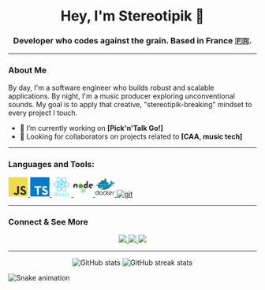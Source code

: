 <div align="center">
  <h1>Hey, I'm Stereotipik 👋</h1>
  <h3>Developer who codes against the grain. Based in France 🇫🇷.</h3>
</div>

---

### About Me

By day, I'm a software engineer who builds robust and scalable applications. By night, I'm a music producer exploring unconventional sounds. My goal is to apply that creative, "stereotipik-breaking" mindset to every project I touch.

- 🔭 I’m currently working on **[Pick'n'Talk Go!]**
- 🤝 Looking for collaborators on projects related to **[CAA, music tech]**

---

### Languages and Tools:
<p align="left">
  <a href="https://developer.mozilla.org/en-US/docs/Web/JavaScript" target="_blank" rel="noreferrer">
    <img src="https://raw.githubusercontent.com/devicons/devicon/master/icons/javascript/javascript-original.svg" alt="javascript" width="40" height="40"/>
  </a>
  <a href="https://www.typescriptlang.org/" target="_blank" rel="noreferrer">
    <img src="https://raw.githubusercontent.com/devicons/devicon/master/icons/typescript/typescript-original.svg" alt="typescript" width="40" height="40"/>
  </a>
  <a href="https://reactjs.org/" target="_blank" rel="noreferrer">
    <img src="https://raw.githubusercontent.com/devicons/devicon/master/icons/react/react-original-wordmark.svg" alt="react" width="40" height="40"/>
  </a>
  <a href="https://nodejs.org" target="_blank" rel="noreferrer">
    <img src="https://raw.githubusercontent.com/devicons/devicon/master/icons/nodejs/nodejs-original-wordmark.svg" alt="nodejs" width="40" height="40"/>
  </a>
  <a href="https://www.docker.com/" target="_blank" rel="noreferrer">
    <img src="https://raw.githubusercontent.com/devicons/devicon/master/icons/docker/docker-original-wordmark.svg" alt="docker" width="40" height="40"/>
  </a>
  <a href="https://git-scm.com/" target="_blank" rel="noreferrer">
    <img src="https://www.vectorlogo.zone/logos/git-scm/git-scm-icon.svg" alt="git" width="40" height="40"/>
  </a>
</p>

---

### Connect & See More

<p align="center">
  <a href="https://www.linkedin.com/in/your-username/">
    <img src="https://img.shields.io/badge/LinkedIn-0A66C2?style=for-the-badge&logo=linkedin&logoColor=white" />
  </a>
  <a href="https://www.bandlab.com/stereotipik">
    <img src="https://img.shields.io/badge/BandLab-D60000?style=for-the-badge&logo=bandlab&logoColor=white" />
  </a>
  <a href="mailto:your.email@example.com">
    <img src="https://img.shields.io/badge/Email-D14836?style=for-the-badge&logo=gmail&logoColor=white" />
  </a>
</p>

---
<div align="center">

![GitHub stats](https://github-readme-stats.vercel.app/api?username=stereotipik&show_icons=true&theme=tokyonight&count_private=true&hide_border=true)
![GitHub streak stats](https://github-readme-streak-stats.herokuapp.com/?user=stereotipik&theme=tokyonight&hide_border=true)

</div>

![Snake animation](https://github.com/stereotipik/stereotipik/blob/output/github-contribution-grid-snake.svg)
